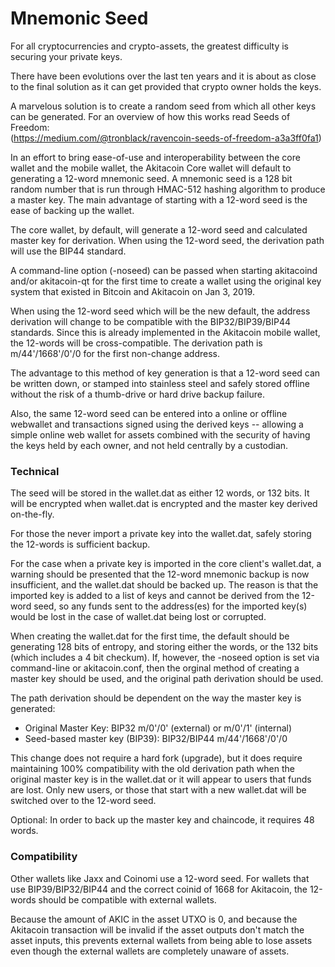 # Mnemonic Seed

For all cryptocurrencies and crypto-assets, the greatest difficulty is securing your private keys.  

There have been evolutions over the last ten years and it is about as close to the final solution as it can get provided that crypto owner holds the keys.

A marvelous solution is to create a random seed from which all other keys can be generated.  For an overview of how this works read Seeds of Freedom:  
(https://medium.com/@tronblack/ravencoin-seeds-of-freedom-a3a3ff0fa1)

In an effort to bring ease-of-use and interoperability between the core wallet and the mobile wallet, the Akitacoin Core wallet will default to generating a 12-word mnemonic seed.  A mnemonic seed is a 128 bit random number that is run through HMAC-512 hashing algorithm to produce a master key.  The main advantage of starting with a 12-word seed is the ease of backing up the wallet.

The core wallet, by default, will generate a 12-word seed and calculated master key for  derivation.  When using the 12-word seed, the derivation path will use the BIP44 standard.

A command-line option (-noseed) can be passed when starting akitacoind and/or akitacoin-qt for the first time to create a wallet using the original key system that existed in Bitcoin and Akitacoin on Jan 3, 2019.

When using the 12-word seed which will be the new default, the address derivation will change to be compatible with the BIP32/BIP39/BIP44 standards.  Since this is already implemented in the Akitacoin mobile wallet, the 12-words will be cross-compatible.  The derivation path is m/44'/1668'/0'/0 for the first non-change address.

The advantage to this method of key generation is that a 12-word seed can be written down, or stamped into stainless steel and safely stored offline without the risk of a thumb-drive or hard drive backup failure.

Also, the same 12-word seed can be entered into a online or offline webwallet and transactions signed using the derived keys -- allowing a simple online web wallet for assets combined with the security of having the keys held by each owner, and not held centrally by a custodian.

### Technical
The seed will be stored in the wallet.dat as either 12 words, or 132 bits.  It will be encrypted when wallet.dat is encrypted and the master key derived on-the-fly.

For those the never import a private key into the wallet.dat, safely storing the 12-words is sufficient backup.

For the case when a private key is imported in the core client's wallet.dat, a warning should be presented that the 12-word mnemonic backup is now insufficient, and the wallet.dat should be backed up.  The reason is that the imported key is added to a list of keys and cannot be derived from the 12-word seed, so any funds sent to the address(es) for the imported key(s) would be lost in the case of wallet.dat being lost or corrupted.

When creating the wallet.dat for the first time, the default should be generating 128 bits of entropy, and storing either the words, or the 132 bits (which includes a 4 bit checkum).  If, however, the -noseed option is set via command-line or akitacoin.conf, then the orginal method of creating a master key should be used, and the original path derivation should be used.

The path derivation should be dependent on the way the master key is generated: 
* Original Master Key:  BIP32 m/0'/0' (external) or m/0'/1' (internal)
* Seed-based master key (BIP39): BIP32/BIP44  m/44'/1668'/0'/0

This change does not require a hard fork (upgrade), but it does require maintaining 100% compatibility with the old derivation path when the original master key is in the wallet.dat or it will appear to users that funds are lost.  Only new users, or those that start with a new wallet.dat will be switched over to the 12-word seed.

Optional: In order to back up the master key and chaincode, it requires 48 words.

### Compatibility
Other wallets like Jaxx and Coinomi use a 12-word seed.  For wallets that use BIP39/BIP32/BIP44 and the correct coinid of 1668 for Akitacoin, the 12-words should be compatible with external wallets.

Because the amount of AKIC in the asset UTXO is 0, and because the Akitacoin transaction will be invalid if the asset outputs don't match the asset inputs, this prevents external wallets from being able to lose assets even though the external wallets are completely unaware of assets.

